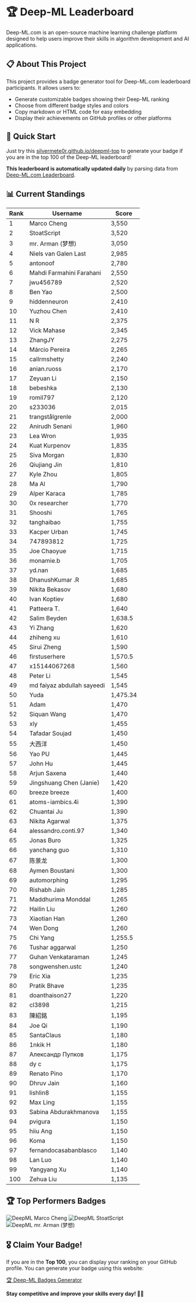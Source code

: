 # 🏆 Deep-ML Leaderboard

Deep-ML.com is an open-source machine learning challenge platform designed to help users improve their skills in algorithm development and AI applications.  

## 📋 About This Project

This project provides a badge generator tool for Deep-ML.com leaderboard participants. It allows users to:
- Generate customizable badges showing their Deep-ML ranking
- Choose from different badge styles and colors
- Copy markdown or HTML code for easy embedding
- Display their achievements on GitHub profiles or other platforms

## 🚀 Quick Start

Just try this [silvermete0r.github.io/deepml-top](silvermete0r.github.io/deepml-top) to generate your badge if you are in the top 100 of the Deep-ML leaderboard!

**This leaderboard is automatically updated daily** by parsing data from [Deep-ML.com Leaderboard](https://www.deep-ml.com/leaderboard).  

## 📊 Current Standings  

<!-- LEADERBOARD_START -->
| Rank | Username | Score |
|------|---------|-------|
| 1 | Marco Cheng | 3,550 |
| 2 | StoatScript | 3,520 |
| 3 | mr. Arman (梦想) | 3,050 |
| 4 | Niels van Galen Last | 2,985 |
| 5 | antonoof | 2,780 |
| 6 | Mahdi Farmahini Farahani | 2,550 |
| 7 | jwu456789 | 2,520 |
| 8 | Ben Yao | 2,500 |
| 9 | hiddenneuron | 2,410 |
| 10 | Yuzhou Chen | 2,410 |
| 11 | N R | 2,375 |
| 12 | Vick Mahase | 2,345 |
| 13 | ZhangJY | 2,275 |
| 14 | Márcio Pereira | 2,265 |
| 15 | callrmshetty | 2,240 |
| 16 | anian.ruoss | 2,170 |
| 17 | Zeyuan Li | 2,150 |
| 18 | bebeshka | 2,130 |
| 19 | romil797 | 2,120 |
| 20 | s233036 | 2,015 |
| 21 | trangstålgrenle | 2,000 |
| 22 | Anirudh Senani | 1,960 |
| 23 | Lea Wron | 1,935 |
| 24 | Kuat Kurpenov | 1,835 |
| 25 | Siva Morgan | 1,830 |
| 26 | Qiujiang Jin | 1,810 |
| 27 | Kyle Zhou | 1,805 |
| 28 | Ma Al | 1,790 |
| 29 | Alper Karaca | 1,785 |
| 30 | 0x researcher | 1,770 |
| 31 | Shooshi | 1,765 |
| 32 | tanghaibao | 1,755 |
| 33 | Kacper Urban | 1,745 |
| 34 | 747893812 | 1,725 |
| 35 | Joe Chaoyue | 1,715 |
| 36 | monamie.b | 1,705 |
| 37 | yd.nan | 1,685 |
| 38 | DhanushKumar .R | 1,685 |
| 39 | Nikita Bekasov | 1,680 |
| 40 | Ivan Koptiev | 1,680 |
| 41 | Patteera T. | 1,640 |
| 42 | Salim Beyden | 1,638.5 |
| 43 | Yi Zhang | 1,620 |
| 44 | zhiheng xu | 1,610 |
| 45 | Sirui Zheng | 1,590 |
| 46 | firstuserhere | 1,570.5 |
| 47 | x15144067268 | 1,560 |
| 48 | Peter Li | 1,545 |
| 49 | md faiyaz abdullah sayeedi | 1,545 |
| 50 | Yuda | 1,475.34 |
| 51 | Adam | 1,470 |
| 52 | Siquan Wang | 1,470 |
| 53 | xly | 1,455 |
| 54 | Tafadar Soujad | 1,450 |
| 55 | 大西洋 | 1,450 |
| 56 | Yao PU | 1,445 |
| 57 | John Hu | 1,445 |
| 58 | Arjun Saxena | 1,440 |
| 59 | Jingshuang Chen (Janie) | 1,420 |
| 60 | breeze breeze | 1,400 |
| 61 | atoms-iambics.4i | 1,390 |
| 62 | Chuantai Ju | 1,390 |
| 63 | Nikita Agarwal | 1,375 |
| 64 | alessandro.conti.97 | 1,340 |
| 65 | Jonas Buro | 1,325 |
| 66 | yanchang guo | 1,310 |
| 67 | 陈景龙 | 1,300 |
| 68 | Aymen Boustani | 1,300 |
| 69 | automorphing | 1,295 |
| 70 | Rishabh Jain | 1,285 |
| 71 | Maddhurima Monddal | 1,265 |
| 72 | Hailin Liu | 1,260 |
| 73 | Xiaotian Han | 1,260 |
| 74 | Wen Dong | 1,260 |
| 75 | Chi Yang | 1,255.5 |
| 76 | Tushar aggarwal | 1,250 |
| 77 | Guhan Venkataraman | 1,245 |
| 78 | songwenshen.ustc | 1,240 |
| 79 | Eric Xia | 1,235 |
| 80 | Pratik Bhave | 1,235 |
| 81 | doanthaison27 | 1,220 |
| 82 | cl3898 | 1,215 |
| 83 | 陳紹銘 | 1,195 |
| 84 | Joe Qi | 1,190 |
| 85 | SantaClaus | 1,180 |
| 86 | 1nkik H | 1,180 |
| 87 | Александр Пупков | 1,175 |
| 88 | dy c | 1,175 |
| 89 | Renato Pino | 1,170 |
| 90 | Dhruv Jain | 1,160 |
| 91 | lishlin8 | 1,155 |
| 92 | Max Ling | 1,155 |
| 93 | Sabina Abdurakhmanova | 1,155 |
| 94 | pvigura | 1,150 |
| 95 | hiiu Ang | 1,150 |
| 96 | Koma | 1,150 |
| 97 | fernandocasabanblasco | 1,140 |
| 98 | Lan Luo | 1,140 |
| 99 | Yangyang Xu | 1,140 |
| 100 | Zehua Liu | 1,135 |
<!-- LEADERBOARD_END -->

## 🏆 Top Performers Badges

<!-- BADGES_START -->
![DeepML Marco Cheng](https://img.shields.io/badge/dynamic/json?url=https%3A%2F%2Fraw.githubusercontent.com%2Fsilvermete0r%2Fdeepml-top%2Fmain%2Fbadges.json&query=%24.4091c1a21900bd2c7d3f4e343acddda1.label&prefix=Rank%20&style=for-the-badge&label=%F0%9F%9A%80%20DeepML&color=blue&link=https%3A%2F%2Fwww.deep-ml.com%2Fleaderboard)
![DeepML StoatScript](https://img.shields.io/badge/dynamic/json?url=https%3A%2F%2Fraw.githubusercontent.com%2Fsilvermete0r%2Fdeepml-top%2Fmain%2Fbadges.json&query=%24.2561d6c634fa6c4eb794454446029d95.label&prefix=Rank%20&style=for-the-badge&label=%F0%9F%9A%80%20DeepML&color=blue&link=https%3A%2F%2Fwww.deep-ml.com%2Fleaderboard)
![DeepML mr. Arman (梦想)](https://img.shields.io/badge/dynamic/json?url=https%3A%2F%2Fraw.githubusercontent.com%2Fsilvermete0r%2Fdeepml-top%2Fmain%2Fbadges.json&query=%24.1247b1b5b9cd95e98d7ff7438207406f.label&prefix=Rank%20&style=for-the-badge&label=%F0%9F%9A%80%20DeepML&color=blue&link=https%3A%2F%2Fwww.deep-ml.com%2Fleaderboard)
<!-- BADGES_END -->

## 🎖 Claim Your Badge!  

If you are in the **Top 100**, you can display your ranking on your GitHub profile. You can generate your badge using this website:

[🏆 Deep-ML Badges Generator](https://silvermete0r.github.io/deepml-top/)

**Stay competitive and improve your skills every day! 🚀🔥**